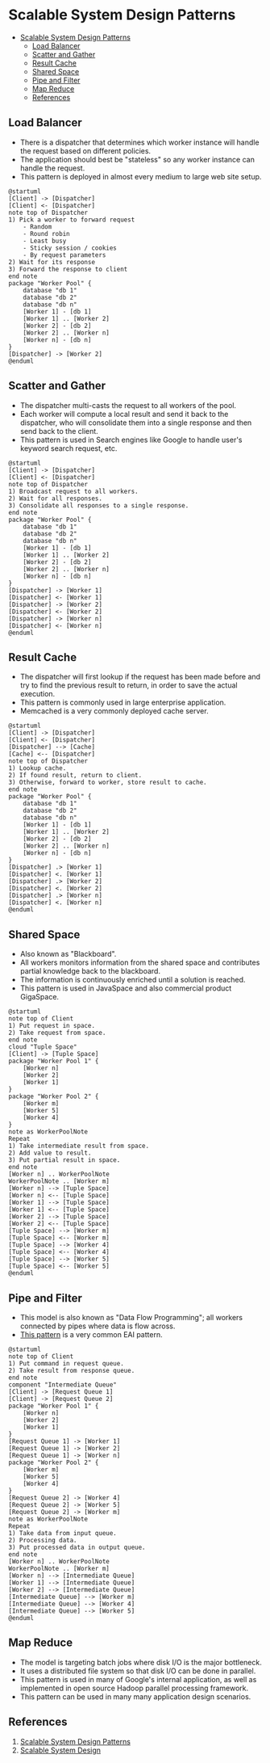 # Scalable System Design Patterns

- [Scalable System Design Patterns](#scalable-system-design-patterns)
  - [Load Balancer](#load-balancer)
  - [Scatter and Gather](#scatter-and-gather)
  - [Result Cache](#result-cache)
  - [Shared Space](#shared-space)
  - [Pipe and Filter](#pipe-and-filter)
  - [Map Reduce](#map-reduce)
  - [References](#references)

## Load Balancer

- There is a dispatcher that determines which worker instance will handle the request based on different policies.
- The application should best be "stateless" so any worker instance can handle the request.
- This pattern is deployed in almost every medium to large web site setup.

```plantuml
@startuml
[Client] -> [Dispatcher]
[Client] <- [Dispatcher]
note top of Dispatcher
1) Pick a worker to forward request
    - Random
    - Round robin
    - Least busy
    - Sticky session / cookies
    - By request parameters
2) Wait for its response
3) Forward the response to client
end note
package "Worker Pool" {
    database "db 1"
    database "db 2"
    database "db n"
    [Worker 1] - [db 1]
    [Worker 1] .. [Worker 2]
    [Worker 2] - [db 2]
    [Worker 2] .. [Worker n]
    [Worker n] - [db n]
}
[Dispatcher] -> [Worker 2]
@enduml
```

## Scatter and Gather

- The dispatcher multi-casts the request to all workers of the pool.
- Each worker will compute a local result and send it back to the dispatcher, who will consolidate them into a single response and then send back to the client.
- This pattern is used in Search engines like Google to handle user's keyword search request, etc.

```plantuml
@startuml
[Client] -> [Dispatcher]
[Client] <- [Dispatcher]
note top of Dispatcher
1) Broadcast request to all workers.
2) Wait for all responses.
3) Consolidate all responses to a single response.
end note
package "Worker Pool" {
    database "db 1"
    database "db 2"
    database "db n"
    [Worker 1] - [db 1]
    [Worker 1] .. [Worker 2]
    [Worker 2] - [db 2]
    [Worker 2] .. [Worker n]
    [Worker n] - [db n]
}
[Dispatcher] -> [Worker 1]
[Dispatcher] <- [Worker 1]
[Dispatcher] -> [Worker 2]
[Dispatcher] <- [Worker 2]
[Dispatcher] -> [Worker n]
[Dispatcher] <- [Worker n]
@enduml
```

## Result Cache

- The dispatcher will first lookup if the request has been made before and try to find the previous result to return, in order to save the actual execution.
- This pattern is commonly used in large enterprise application.
- Memcached is a very commonly deployed cache server.

```plantuml
@startuml
[Client] -> [Dispatcher]
[Client] <- [Dispatcher]
[Dispatcher] --> [Cache]
[Cache] <-- [Dispatcher]
note top of Dispatcher
1) Lookup cache.
2) If found result, return to client.
3) Otherwise, forward to worker, store result to cache.
end note
package "Worker Pool" {
    database "db 1"
    database "db 2"
    database "db n"
    [Worker 1] - [db 1]
    [Worker 1] .. [Worker 2]
    [Worker 2] - [db 2]
    [Worker 2] .. [Worker n]
    [Worker n] - [db n]
}
[Dispatcher] .> [Worker 1]
[Dispatcher] <. [Worker 1]
[Dispatcher] .> [Worker 2]
[Dispatcher] <. [Worker 2]
[Dispatcher] .> [Worker n]
[Dispatcher] <. [Worker n]
@enduml
```

## Shared Space

- Also known as "Blackboard".
- All workers monitors information from the shared space and contributes partial knowledge back to the blackboard.
- The information is continuously enriched until a solution is reached.
- This pattern is used in JavaSpace and also commercial product GigaSpace.

```plantuml
@startuml
note top of Client
1) Put request in space.
2) Take request from space.
end note
cloud "Tuple Space"
[Client] -> [Tuple Space]
package "Worker Pool 1" {
    [Worker n]
    [Worker 2]
    [Worker 1]
}
package "Worker Pool 2" {
    [Worker m]
    [Worker 5]
    [Worker 4]
}
note as WorkerPoolNote
Repeat
1) Take intermediate result from space.
2) Add value to result.
3) Put partial result in space.
end note
[Worker n] .. WorkerPoolNote
WorkerPoolNote .. [Worker m]
[Worker n] --> [Tuple Space]
[Worker n] <-- [Tuple Space]
[Worker 1] --> [Tuple Space]
[Worker 1] <-- [Tuple Space]
[Worker 2] --> [Tuple Space]
[Worker 2] <-- [Tuple Space]
[Tuple Space] --> [Worker m]
[Tuple Space] <-- [Worker m]
[Tuple Space] --> [Worker 4]
[Tuple Space] <-- [Worker 4]
[Tuple Space] --> [Worker 5]
[Tuple Space] <-- [Worker 5]
@enduml
```

## Pipe and Filter

- This model is also known as "Data Flow Programming"; all workers connected by pipes where data is flow across.
- [This pattern](http://www.eaipatterns.com/PipesAndFilters.html) is a very common EAI pattern.

```plantuml
@startuml
note top of Client
1) Put command in request queue.
2) Take result from response queue.
end note
component "Intermediate Queue"
[Client] -> [Request Queue 1]
[Client] -> [Request Queue 2]
package "Worker Pool 1" {
    [Worker n]
    [Worker 2]
    [Worker 1]
}
[Request Queue 1] -> [Worker 1]
[Request Queue 1] -> [Worker 2]
[Request Queue 1] -> [Worker n]
package "Worker Pool 2" {
    [Worker m]
    [Worker 5]
    [Worker 4]
}
[Request Queue 2] -> [Worker 4]
[Request Queue 2] -> [Worker 5]
[Request Queue 2] -> [Worker m]
note as WorkerPoolNote
Repeat
1) Take data from input queue.
2) Processing data.
3) Put processed data in output queue.
end note
[Worker n] .. WorkerPoolNote
WorkerPoolNote .. [Worker m]
[Worker n] --> [Intermediate Queue]
[Worker 1] --> [Intermediate Queue]
[Worker 2] --> [Intermediate Queue]
[Intermediate Queue] --> [Worker m]
[Intermediate Queue] --> [Worker 4]
[Intermediate Queue] --> [Worker 5]
@enduml
```

## Map Reduce

- The model is targeting batch jobs where disk I/O is the major bottleneck.
- It uses a distributed file system so that disk I/O can be done in parallel.
- This pattern is used in many of Google's internal application, as well as implemented in open source Hadoop parallel processing framework.
- This pattern can be used in many many application design scenarios.

## References

1. [Scalable System Design Patterns](http://horicky.blogspot.com/2010/10/scalable-system-design-patterns.html)
2. [Scalable System Design](http://horicky.blogspot.com/2008/02/scalable-system-design.html)
